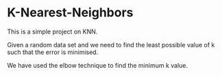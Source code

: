# K-Nearest-Neighbors


This is a simple project on KNN.

Given a random data set and we need to find the least possible value of k such that the error is minimised.

We have used the elbow technique to find the minimum k value.
